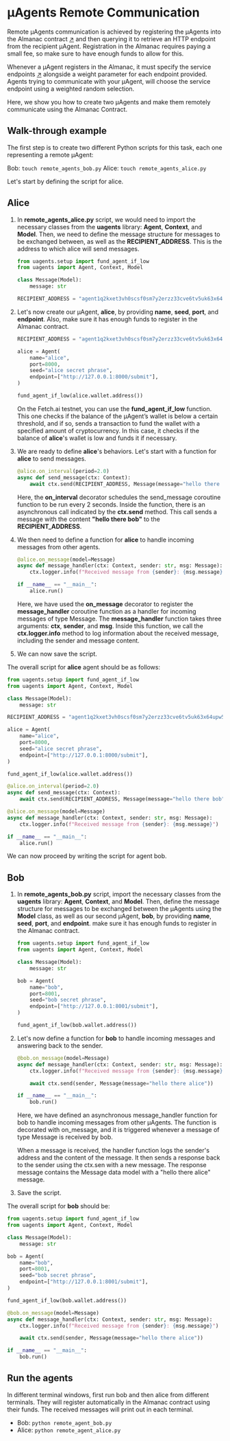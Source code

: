 # μAgents Remote Communication

Remote μAgents communication is achieved by registering the μAgents into the Almanac contract [↗](/docs/references/contracts/uagents-almanac/almanac-overview.md)️ and then querying it to retrieve an HTTP endpoint from the recipient μAgent. Registration in the Almanac requires paying a small fee, so make sure to have enough funds to allow for this.

Whenever a μAgent registers in the Almanac, it must specify the service endpoints [↗](/docs/references/contracts/uagents-almanac/endpoints.md)️  alongside a weight parameter for each endpoint provided. Agents trying to communicate with your μAgent, will choose the service endpoint using a weighted random selection.

Here, we show you how to create two μAgents and make them remotely communicate using the Almanac Contract.

## Walk-through example

The first step is to create two different Python scripts for this task, each one representing a remote μAgent: 

   Bob: `touch remote_agents_bob.py`
   Alice: `touch remote_agents_alice.py`

Let's start by defining the script for alice.

## Alice

1. In **remote_agents_alice.py** script, we would need to import the necessary classes from the **uagents** library: **Agent**, **Context**, and **Model**. Then, we need to define the message structure for messages to be exchanged between, as well as the **RECIPIENT_ADDRESS**. This is the address to which alice will send messages.

    ```py copy
    from uagents.setup import fund_agent_if_low
    from uagents import Agent, Context, Model
   
    class Message(Model):
        message: str
   
    RECIPIENT_ADDRESS = "agent1q2kxet3vh0scsf0sm7y2erzz33cve6tv5uk63x64upw5g68kr0chkv7hw50"
    ```

2. Let's now create our μAgent, **alice**, by providing **name**, **seed**, **port**, and **endpoint**. Also, make sure it has enough funds to register in the Almanac contract.

    ```py copy
    RECIPIENT_ADDRESS = "agent1q2kxet3vh0scsf0sm7y2erzz33cve6tv5uk63x64upw5g68kr0chkv7hw50"

    alice = Agent( 
        name="alice",
        port=8000,
        seed="alice secret phrase",
        endpoint=["http://127.0.0.1:8000/submit"],
    )

    fund_agent_if_low(alice.wallet.address())
    ```

   On the Fetch.ai testnet, you can use the **fund_agent_if_low** function. This one checks if the balance of the μAgent’s wallet is below a certain threshold, and if so, sends a transaction to fund the wallet with a specified amount of cryptocurrency. In this case, it checks if the balance of **alice**'s wallet is low and funds it if necessary.

3. We are ready to define **alice**'s behaviors. Let's start with a function for **alice** to send messages.

    ```py copy
    @alice.on_interval(period=2.0)
    async def send_message(ctx: Context):
        await ctx.send(RECIPIENT_ADDRESS, Message(message="hello there bob")
    ```

   Here, the **on_interval** decorator schedules the send_message coroutine function to be run every 2 seconds. Inside the function, there is an asynchronous call indicated by the **ctx.send** method. This call sends a message with the content **"hello there bob"** to the **RECIPIENT_ADDRESS**.

4. We then need to define a function for **alice** to handle incoming messages from other agents.

    ```py copy
    @alice.on_message(model=Message)
    async def message_handler(ctx: Context, sender: str, msg: Message):
        ctx.logger.info(f"Received message from {sender}: {msg.message}")

    if __name__ == "__main__":
        alice.run()
    ```

   Here, we have used the **on_message** decorator to register the **message_handler** coroutine function as a handler for incoming messages of type Message. The **message_handler** function takes three arguments: **ctx**, **sender**, and **msg**. Inside this function, we call the **ctx.logger.info** method to log information about the received message, including the sender and message content.

5. We can now save the script.

The overall script for **alice** agent should be as follows: 

```py copy filename="remote_agents_alice.py"
from uagents.setup import fund_agent_if_low
from uagents import Agent, Context, Model

class Message(Model):
    message: str

RECIPIENT_ADDRESS = "agent1q2kxet3vh0scsf0sm7y2erzz33cve6tv5uk63x64upw5g68kr0chkv7hw50"

alice = Agent(
    name="alice",
    port=8000,
    seed="alice secret phrase",
    endpoint=["http://127.0.0.1:8000/submit"],
)

fund_agent_if_low(alice.wallet.address())

@alice.on_interval(period=2.0)
async def send_message(ctx: Context):
    await ctx.send(RECIPIENT_ADDRESS, Message(message="hello there bob"))

@alice.on_message(model=Message)
async def message_handler(ctx: Context, sender: str, msg: Message):
    ctx.logger.info(f"Received message from {sender}: {msg.message}")

if __name__ == "__main__":
    alice.run()
```

We can now proceed by writing the script for agent bob.

## Bob

1. In **remote_agents_bob.py** script, import the necessary classes from the **uagents** library: **Agent**, **Context**, and **Model**. Then, define the message structure for messages to be exchanged between the μAgents using the **Model** class, as well as our second μAgent, **bob**, by providing **name**, **seed**, **port**, and **endpoint**. make sure it has enough funds to register in the Almanac contract.

    ```py
    from uagents.setup import fund_agent_if_low
    from uagents import Agent, Context, Model
   
    class Message(Model):
        message: str
   
    bob = Agent(
        name="bob",
        port=8001,
        seed="bob secret phrase",
        endpoint=["http://127.0.0.1:8001/submit"],
    )
   
    fund_agent_if_low(bob.wallet.address())
    ```

2. Let's now define a function for **bob** to handle incoming messages and answering back to the sender.

    ```py
    @bob.on_message(model=Message)
    async def message_handler(ctx: Context, sender: str, msg: Message):
        ctx.logger.info(f"Received message from {sender}: {msg.message}")

        await ctx.send(sender, Message(message="hello there alice"))

    if __name__ == "__main__":
        bob.run()
    ```

   Here, we have defined an asynchronous message_handler function for bob to handle incoming messages from other μAgents. The function is decorated with on_message, and it is triggered whenever a message of type Message is received by bob.
   
   When a message is received, the handler function logs the sender's address and the content of the message. It then sends a response back to the sender using the ctx.sen with a new message. The response message contains the Message data model with a "hello there alice" message.

3. Save the script.

The overall script for **bob** should be:

```py
from uagents.setup import fund_agent_if_low
from uagents import Agent, Context, Model

class Message(Model):
    message: str

bob = Agent(
    name="bob",
    port=8001,
    seed="bob secret phrase",
    endpoint=["http://127.0.0.1:8001/submit"],
)

fund_agent_if_low(bob.wallet.address())

@bob.on_message(model=Message)
async def message_handler(ctx: Context, sender: str, msg: Message):
    ctx.logger.info(f"Received message from {sender}: {msg.message}")

    await ctx.send(sender, Message(message="hello there alice"))

if __name__ == "__main__":
    bob.run()
```

## Run the agents

In different terminal windows, first run bob and then alice from different terminals. They will register automatically in the Almanac contract using their funds. The received messages will print out in each terminal.

- Bob: `python remote_agent_bob.py`
- Alice: `python remote_agent_alice.py`
